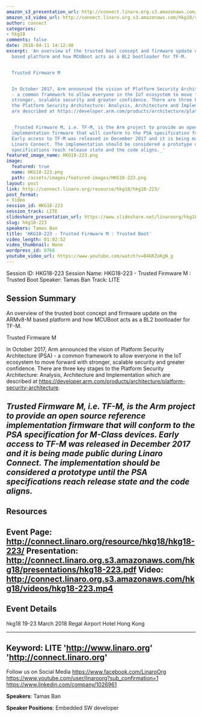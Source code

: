 ```yaml
---
amazon_s3_presentation_url: http://connect.linaro.org.s3.amazonaws.com/hkg18/presentations/hkg18-223.pdf
amazon_s3_video_url: http://connect.linaro.org.s3.amazonaws.com/hkg18/videos/hkg18-223.mp4
author: connect
categories:
- hkg18
comments: false
date: 2018-04-11 14:12:48
excerpt: 'An overview of the trusted boot concept and firmware update on the ARMv8-M
  based platform and how MCUBoot acts as a BL2 bootloader for TF-M.


  Trusted Firmware M


  In October 2017, Arm announced the vision of Platform Security Architecture (PSA)
  - a common framework to allow everyone in the IoT ecosystem to move forward with
  stronger, scalable security and greater confidence. There are three key stages to
  the Platform Security Architecture: Analysis, Architecture and Implementation which
  are described at https://developer.arm.com/products/architecture/platform-security-architecture.


  _Trusted Firmware M, i.e. TF-M, is the Arm project to provide an open source reference
  implementation firmware that will conform to the PSA specification for M-Class devices.
  Early access to TF-M was released in December 2017 and it is being made public during
  Linaro Connect. The implementation should be considered a prototype until the PSA
  specifications reach release state and the code aligns._'
featured_image_name: HKG18-223.png
image:
  featured: true
  name: HKG18-223.png
  path: /assets/images/featured-images/HKG18-223.png
layout: post
link: http://connect.linaro.org/resource/hkg18/hkg18-223/
post_format:
- Video
session_id: HKG18-223
session_track: LITE
slideshare_presentation_url: https://www.slideshare.net/linaroorg/hkg18223-trusted-firmwarem-trusted-boot
slug: hkg18-223
speakers: Tamas Ban
title: 'HKG18-223 - Trusted Firmware M : Trusted Boot'
video_length: 01:02:52
video_thumbnail: None
wordpress_id: 8768
youtube_video_url: https://www.youtube.com/watch?v=B4kRZoKgN_g
---
```


Session ID: HKG18-223
Session Name: HKG18-223 - Trusted Firmware M : Trusted Boot
Speaker: Tamas Ban
Track: LITE


## Session Summary
 An overview of the trusted boot concept and firmware update on the ARMv8-M based platform and how MCUBoot acts as a BL2 bootloader for TF-M.

Trusted Firmware M

In October 2017, Arm announced the vision of Platform Security Architecture (PSA) - a common framework to allow everyone in the IoT ecosystem to move forward with stronger, scalable security and greater confidence. There are three key stages to the Platform Security Architecture: Analysis, Architecture and Implementation which are described at https://developer.arm.com/products/architecture/platform-security-architecture.

_Trusted Firmware M, i.e. TF-M, is the Arm project to provide an open source reference implementation firmware that will conform to the PSA specification for M-Class devices. Early access to TF-M was released in December 2017 and it is being made public during Linaro Connect. The implementation should be considered a prototype until the PSA specifications reach release state and the code aligns._
---------------------------------------------------
## Resources
Event Page: http://connect.linaro.org/resource/hkg18/hkg18-223/
Presentation: http://connect.linaro.org.s3.amazonaws.com/hkg18/presentations/hkg18-223.pdf
Video: http://connect.linaro.org.s3.amazonaws.com/hkg18/videos/hkg18-223.mp4
 ---------------------------------------------------
## Event Details
hkg18
19-23 March 2018 
Regal Airport Hotel Hong Kong

---------------------------------------------------
Keyword: LITE
'http://www.linaro.org'
'http://connect.linaro.org'
---------------------------------------------------
Follow us on Social Media
https://www.facebook.com/LinaroOrg
https://www.youtube.com/user/linaroorg?sub_confirmation=1
https://www.linkedin.com/company/1026961

**Speakers**: Tamas Ban

**Speaker Positions**: Embedded SW developer
